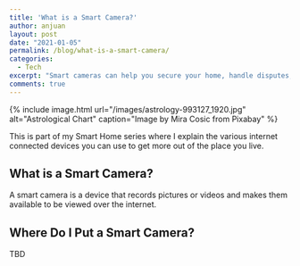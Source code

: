 ```yaml
---
title: 'What is a Smart Camera?'
author: anjuan
layout: post
date: "2021-01-05"
permalink: /blog/what-is-a-smart-camera/
categories:
  - Tech
excerpt: "Smart cameras can help you secure your home, handle disputes, and feel connected to your home. Here's what you need to know about them."
comments: true
---
```


{% include image.html url="/images/astrology-993127_1920.jpg" alt="Astrological Chart" caption="Image by Mira Cosic from Pixabay" %}


This is part of my Smart Home series where I explain the various internet connected devices you can use to get more out of the place you live.

## **What is a Smart Camera?**

A smart camera is a device that records pictures or videos and makes them available to be viewed over the internet.

## **Where Do I Put a Smart Camera?** 

TBD